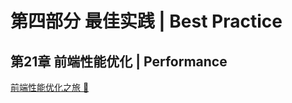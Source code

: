 # 第四部分 最佳实践  |  Best  Practice

## 第21章  前端性能优化  |   Performance

[前端性能优化之旅 🚀](https://alienzhou.github.io/fe-performance-journey/#旅途的行程路线)


